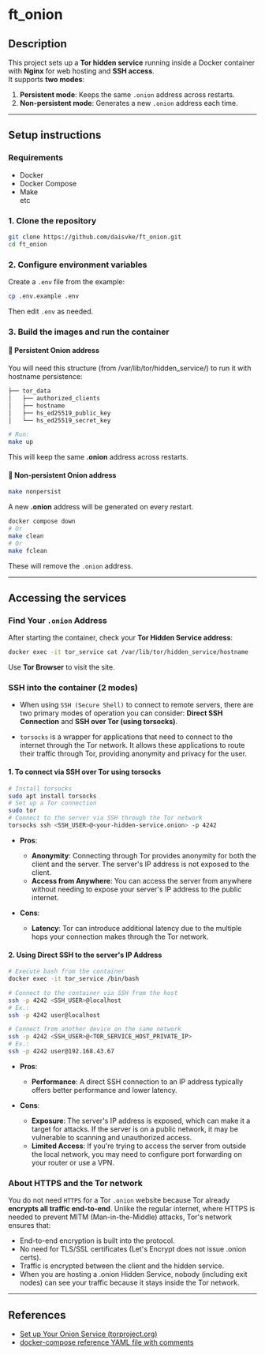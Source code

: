 # ft_onion 

## **Description**
This project sets up a **Tor hidden service** running inside a Docker container with **Nginx** for web hosting and **SSH access**.<br />
It supports **two modes**:  
1. **Persistent mode**: Keeps the same `.onion` address across restarts.  
2. **Non-persistent mode**: Generates a new `.onion` address each time.  

---

## **Setup instructions**

### Requirements
- Docker
- Docker Compose
- Make<br />
etc

### **1️. Clone the repository**
```sh
git clone https://github.com/daisvke/ft_onion.git
cd ft_onion
```

### **2️. Configure environment variables**
Create a `.env` file from the example:  
```sh
cp .env.example .env
```
Then edit `.env` as needed.

### **3️. Build the images and run the container**
#### **🔸 Persistent Onion address**
You will need this structure (from /var/lib/tor/hidden_service/) to run it with hostname persistence:
```sh
├── tor_data
│   ├── authorized_clients
│   ├── hostname
│   ├── hs_ed25519_public_key
│   └── hs_ed25519_secret_key

# Run:
make up
```
This will keep the same **.onion** address across restarts.  

#### **🔹 Non-persistent Onion address**
```sh
make nonpersist
```
A new **.onion** address will be generated on every restart.

```sh
docker compose down
# Or
make clean
# Or
make fclean
```
These will remove the `.onion` address.

---

## **Accessing the services**

### **Find Your `.onion` Address**
After starting the container, check your **Tor Hidden Service address**:  
```sh
docker exec -it tor_service cat /var/lib/tor/hidden_service/hostname
```
Use **Tor Browser** to visit the site.

### **SSH into the container (2 modes)**
- When using `SSH (Secure Shell)` to connect to remote servers, there are two primary modes of operation you can consider: **Direct SSH Connection** and **SSH over Tor (using torsocks)**.

- `torsocks` is a wrapper for applications that need to connect to the internet through the Tor network. It allows these applications to route their traffic through Tor, providing anonymity and privacy for the user.<br />

#### **1. To connect via SSH over Tor using torsocks**
```bash
# Install torsocks
sudo apt install torsocks
# Set up a Tor connection
sudo tor
# Connect to the server via SSH through the Tor network
torsocks ssh <SSH_USER>@<your-hidden-service.onion> -p 4242
```

* **Pros**:
	- **Anonymity**: Connecting through Tor provides anonymity for both the client and the server. The server's IP address is not exposed to the client.
	- **Access from Anywhere**: You can access the server from anywhere without needing to expose your server's IP address to the public internet.

* **Cons**:
    - **Latency**: Tor can introduce additional latency due to the multiple hops your connection makes through the Tor network.

#### **2. Using Direct SSH to the server's IP Address**
```bash
# Execute bash from the container
docker exec -it tor_service /bin/bash

# Connect to the container via SSH from the host
ssh -p 4242 <SSH_USER>@localhost
# Ex.:
ssh -p 4242 user@localhost

# Connect from another device on the same network
ssh -p 4242 <SSH_USER>@<TOR_SERVICE_HOST_PRIVATE_IP>
# Ex.:
ssh -p 4242 user@192.168.43.67
```

* **Pros**:
    - **Performance**: A direct SSH connection to an IP address typically offers better performance and lower latency.

* **Cons**:
    - **Exposure**: The server's IP address is exposed, which can make it a target for attacks. If the server is on a public network, it may be vulnerable to scanning and unauthorized access.
    - **Limited Access**: If you're trying to access the server from outside the local network, you may need to configure port forwarding on your router or use a VPN.

### About HTTPS and the Tor network
You do not need `HTTPS` for a Tor `.onion` website because Tor already **encrypts all traffic end-to-end**. Unlike the regular internet, where HTTPS is needed to prevent MITM (Man-in-the-Middle) attacks, Tor's network ensures that:
  - End-to-end encryption is built into the protocol.
  - No need for TLS/SSL certificates (Let's Encrypt does not issue .onion certs).
  - Traffic is encrypted between the client and the hidden service.
  - When you are hosting a .onion Hidden Service, nobody (including exit nodes) can see your traffic because it stays inside the Tor network.
---
## References
* [Set up Your Onion Service (torproject.org)](https://community.torproject.org/onion-services/setup/)
* [docker-compose reference YAML file with comments](https://gist.github.com/ju2wheels/1885539d63dbcfb20729)